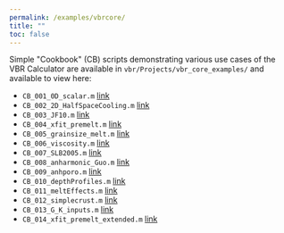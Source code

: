 ```yaml
---
permalink: /examples/vbrcore/
title: ""
toc: false
---
```


Simple "Cookbook" (CB) scripts demonstrating various use cases of the VBR Calculator are available in `vbr/Projects/vbr_core_examples/` and available to view here:
* `CB_001_0D_scalar.m` [link](/vbr/examples/CB_001_0D_scalar/)
* `CB_002_2D_HalfSpaceCooling.m` [link](/vbr/examples/CB_002_2D_HalfSpaceCooling/)
* `CB_003_JF10.m` [link](/vbr/examples/CB_003_JF10/)
* `CB_004_xfit_premelt.m` [link](/vbr/examples/CB_004_xfit_premelt/)
* `CB_005_grainsize_melt.m` [link](/vbr/examples/CB_005_grainsize_melt/)
* `CB_006_viscosity.m` [link](/vbr/examples/CB_006_viscosity/)
* `CB_007_SLB2005.m` [link](/vbr/examples/CB_007_SLB2005/)
* `CB_008_anharmonic_Guo.m` [link](/vbr/examples/CB_008_anharmonic_Guo/)
* `CB_009_anhporo.m` [link](/vbr/examples/CB_009_anhporo/)
* `CB_010_depthProfiles.m` [link](/vbr/examples/CB_010_depthProfiles/)
* `CB_011_meltEffects.m` [link](/vbr/examples/CB_011_meltEffects/)
* `CB_012_simplecrust.m` [link](/vbr/examples/CB_012_simplecrust/)
* `CB_013_G_K_inputs.m` [link](/vbr/examples/CB_013_G_K_inputs/)
* `CB_014_xfit_premelt_extended.m` [link](/vbr/examples/CB_014_xfit_premelt_extended/)
